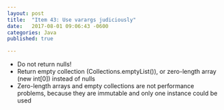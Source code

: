 ```yaml
---
layout: post
title:  "Item 43: Use varargs judiciously"
date:   2017-08-01 09:06:43 -0600
categories: Java
published: true

---
```


* Do not return nulls!
* Return empty collection (Collections.emptyList()), or zero-length array (new int[0]) instead of nulls
* Zero-length arrays and empty collections are not performance problems, because they are immutable and only one instance could be used